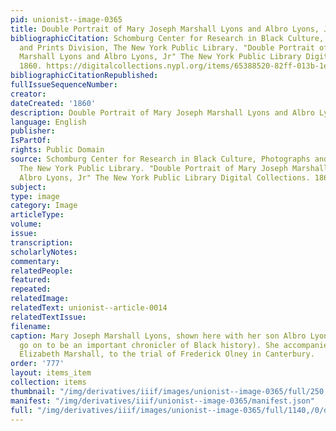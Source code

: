 ```yaml
---
pid: unionist--image-0365
title: Double Portrait of Mary Joseph Marshall Lyons and Albro Lyons, Jr
bibliographicCitation: Schomburg Center for Research in Black Culture, Photographs
  and Prints Division, The New York Public Library. "Double Portrait of Mary Joseph
  Marshall Lyons and Albro Lyons, Jr" The New York Public Library Digital Collections.
  1860. https://digitalcollections.nypl.org/items/65388520-82ff-013b-1e4a-0242ac110006
bibliographicCitationRepublished: 
fullIssueSequenceNumber: 
creator: 
dateCreated: '1860'
description: Double Portrait of Mary Joseph Marshall Lyons and Albro Lyons, Jr
language: English
publisher: 
IsPartOf: 
rights: Public Domain
source: Schomburg Center for Research in Black Culture, Photographs and Prints Division,
  The New York Public Library. "Double Portrait of Mary Joseph Marshall Lyons and
  Albro Lyons, Jr" The New York Public Library Digital Collections. 1860. https://digitalcollections.nypl.org/items/65388520-82ff-013b-1e4a-0242ac110006
subject: 
type: image
category: Image
articleType: 
volume: 
issue: 
transcription: 
scholarlyNotes: 
commentary: 
relatedPeople: 
featured: 
repeated: 
relatedImage: 
relatedText: unionist--article-0014
relatedTextIssue: 
filename: 
caption: Mary Joseph Marshall Lyons, shown here with her son Albro Lyons (who would
  go on to be an important chronicler of Black history). She accompanied her mother,
  Elizabeth Marshall, to the trial of Frederick Olney in Canterbury.
order: '777'
layout: items_item
collection: items
thumbnail: "/img/derivatives/iiif/images/unionist--image-0365/full/250,/0/default.jpg"
manifest: "/img/derivatives/iiif/unionist--image-0365/manifest.json"
full: "/img/derivatives/iiif/images/unionist--image-0365/full/1140,/0/default.jpg"
---
```

